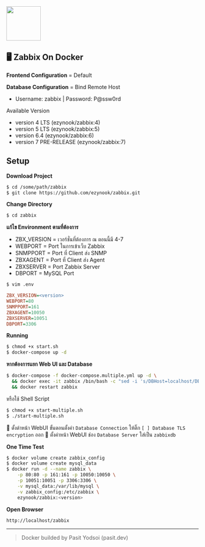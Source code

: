 <img src="https://camo.githubusercontent.com/71e79cfd6b679d246f9c432811761bc96eeeaf8680c15db2a8aa842d67398f45/68747470733a2f2f6173736574732e7a61626269782e636f6d2f696d672f6c6f676f2f7a61626269785f6c6f676f5f353030783133312e706e67" width="90">

## 🖥 Zabbix On Docker

__Frontend Configuration__ = Default

__Database Configuration__ = Bind Remote Host
* Username: zabbix | Password: P@ssw0rd

Available Version
* version 4 LTS (ezynook/zabbix:4)
* version 5 LTS (ezynook/zabbix:5)
* version 6.4 (ezynook/zabbix:6)
* version 7 PRE-RELEASE (ezynook/zabbix:7)

## Setup
__Download Project__

```bash
$ cd /some/path/zabbix
$ git clone https://github.com/ezynook/zabbix.git
```
__Change Directory__
```bash
$ cd zabbix
```
__แก้ไข Environment ตามที่ต้องการ__

* ZBX_VERSION = เวอร์ชั่นที่ต้องการ ณ ตอนนี้มี 4-7
* WEBPORT = Port ในการเข้าเว็บ Zabbix
* SNMPPORT = Port ที่ Client ส่ง SNMP
* ZBXAGENT = Port ที่ Client ส่ง Agent
* ZBXSERVER = Port Zabbix Server
* DBPORT = MySQL Port

```sh
$ vim .env
```
```ini
ZBX_VERSION=<version>
WEBPORT=80
SNMPPORT=161
ZBXAGENT=10050
ZBXSERVER=10051
DBPORT=3306
```

__Running__

```bash
$ chmod +x start.sh 
$ docker-compose up -d
```
__หากต้องการแยก Web UI และ Database__
```bash
$ docker-compose -f docker-compose.multiple.yml up -d \
  && docker exec -it zabbix /bin/bash -c "sed -i 's/DBHost=localhost/DBHost=zabbixdb/g' /etc/zabbix/zabbix_server.conf" \
  && docker restart zabbix
```
หรือใช้ Shell Script
```bash
$ chmod +x start-multiple.sh
$ ./start-multiple.sh
```
🔧 ตั้งต่าหน้า WebUI ขั้นตอนตั้งค่า ```Database Connection``` ให้ติ๊ก ```[ ] Database TLS encryption``` ออก
🔧 ตั้งค่าหน้า WebUI ช่อง ```Database Server``` ใส่เป็น ```zabbixdb```

__One Time Test__
```bash
$ docker volume create zabbix_config
$ docker volume create mysql_data
$ docker run -d --name zabbix \
	-p 80:80 -p 161:161 -p 10050:10050 \
	-p 10051:10051 -p 3306:3306 \
	-v mysql_data:/var/lib/mysql \
	-v zabbix_config:/etc/zabbix \
	ezynook/zabbix:<version>
```

__Open Browser__

```http://localhost/zabbix```

---

> Docker builded by Pasit Yodsoi (pasit.dev)

